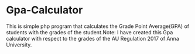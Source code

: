 # Gpa-Calculator
This is simple php program that calculates the Grade Point Average(GPA) of students with the grades of the student.Note: I have created this Gpa calculator with respect to the grades of the AU Regulation 2017 of Anna University.
